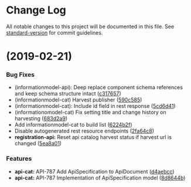 # Change Log

All notable changes to this project will be documented in this file. See [standard-version](https://github.com/conventional-changelog/standard-version) for commit guidelines.

#  (2019-02-21)


### Bug Fixes

* (informationmodel-api): Deep replace component schema references and keep schema structure intact ([c317657](https://github.com/Informasjonsforvaltning/fdk/commit/c317657))
* (informationmodel-cat) Harvest publisher ([590c585](https://github.com/Informasjonsforvaltning/fdk/commit/590c585))
* (informationmodel-cat): Include id field in rest response ([5cd6d41](https://github.com/Informasjonsforvaltning/fdk/commit/5cd6d41))
* (informationomodel-cat) Fix setting title and change history on harvesting ([683d2a9](https://github.com/Informasjonsforvaltning/fdk/commit/683d2a9))
* Add informationmodel-cat to build list ([6224b2f](https://github.com/Informasjonsforvaltning/fdk/commit/6224b2f))
* Disable autogenerated rest resource endpoints ([2fa64c8](https://github.com/Informasjonsforvaltning/fdk/commit/2fa64c8))
* **registration-api:** Reset api catalog harvest status if harvest url is changed ([5ea8a01](https://github.com/Informasjonsforvaltning/fdk/commit/5ea8a01))


### Features

* **api-cat:** API-787 Add ApiSpecification to ApiDocument ([d4aebcc](https://github.com/Informasjonsforvaltning/fdk/commit/d4aebcc))
* **api-cat:** API-787 Implementation of ApiSpecification model ([8d8644b](https://github.com/Informasjonsforvaltning/fdk/commit/8d8644b))
